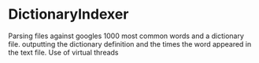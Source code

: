 # DictionaryIndexer
Parsing files against googles 1000 most common words and a dictionary file. outputting the dictionary definition and the times the word appeared in the text file.  Use of virtual threads 

